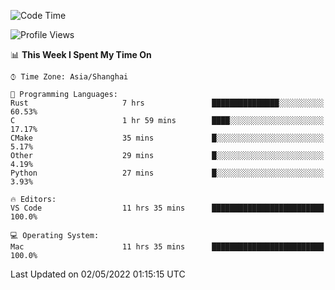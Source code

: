 <!--START_SECTION:waka-->
![Code Time](http://img.shields.io/badge/Code%20Time-1%2C281%20hrs%2019%20mins-blue)

![Profile Views](http://img.shields.io/badge/Profile%20Views-9-blue)

📊 **This Week I Spent My Time On** 

```text
⌚︎ Time Zone: Asia/Shanghai

💬 Programming Languages: 
Rust                     7 hrs               ███████████████░░░░░░░░░░   60.53% 
C                        1 hr 59 mins        ████░░░░░░░░░░░░░░░░░░░░░   17.17% 
CMake                    35 mins             █░░░░░░░░░░░░░░░░░░░░░░░░   5.17% 
Other                    29 mins             █░░░░░░░░░░░░░░░░░░░░░░░░   4.19% 
Python                   27 mins             █░░░░░░░░░░░░░░░░░░░░░░░░   3.93%

🔥 Editors: 
VS Code                  11 hrs 35 mins      █████████████████████████   100.0%

💻 Operating System: 
Mac                      11 hrs 35 mins      █████████████████████████   100.0%

```


 Last Updated on 02/05/2022 01:15:15 UTC
<!--END_SECTION:waka-->
